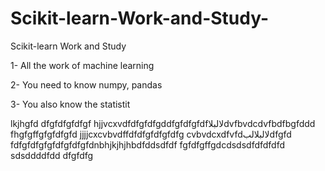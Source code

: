 # Scikit-learn-Work-and-Study-
Scikit-learn Work and Study 

1- All the work of machine learning

2- You need to know numpy, pandas

3- You also know the statistit      

lkjhgfd
dfgfdfgfdfgf
hjjvcxvdfdfgfdfgddfgfdfgfdfلالبلاdvfbvdcdvfbdfbgfddd
    fhgfgffgfgfdfgfd
jjjjcxcvbvdffdfdfgfdfgfdfg
cvbvdcxdfvfdلالبلالبdfgfd
fdfgfdfgfgfdfgfdfgfdnbhjkjhjhbdfddsdfdf
fgfdfgffgdcdsdsdfdfdfdfd
sdsddddfdd
dfgfdfg
